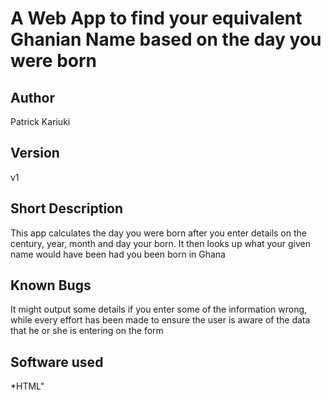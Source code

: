 # A Web App to find your equivalent Ghanian Name based on the day you were born
## Author
Patrick Kariuki
## Version
v1
## Short Description
This app calculates the day you were born after you enter details on the century, year, month and day your born. It then looks up what your given name would have been had you been born in Ghana
## Known Bugs
It might output some details if you enter some of the information wrong, while every effort has been made to ensure the user is aware of the data that he or she is entering on the form
## Software used
*HTML"
